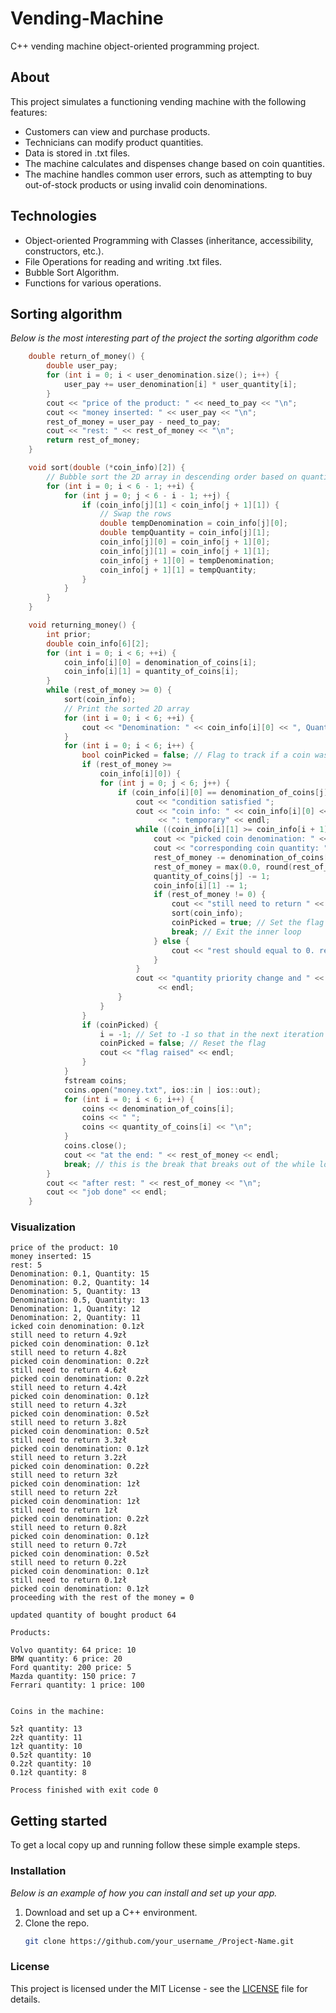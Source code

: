 # Vending-Machine

C++ vending machine object-oriented programming project.

## About 
This project simulates a functioning vending machine with the following features:

- Customers can view and purchase products.
- Technicians can modify product quantities.
- Data is stored in .txt files.
- The machine calculates and dispenses change based on coin quantities.
- The machine handles common user errors, such as attempting to buy out-of-stock products or using invalid coin denominations.

## Technologies

- Object-oriented Programming with Classes (inheritance, accessibility, constructors, etc.).
- File Operations for reading and writing .txt files.
- Bubble Sort Algorithm.
- Functions for various operations.

## Sorting algorithm 
_Below is the most interesting part of the project the sorting algorithm code_

```cpp
    double return_of_money() {
        double user_pay;
        for (int i = 0; i < user_denomination.size(); i++) {
            user_pay += user_denomination[i] * user_quantity[i];
        }
        cout << "price of the product: " << need_to_pay << "\n";
        cout << "money inserted: " << user_pay << "\n";
        rest_of_money = user_pay - need_to_pay;
        cout << "rest: " << rest_of_money << "\n";
        return rest_of_money;
    }

    void sort(double (*coin_info)[2]) {
        // Bubble sort the 2D array in descending order based on quantity
        for (int i = 0; i < 6 - 1; ++i) {
            for (int j = 0; j < 6 - i - 1; ++j) {
                if (coin_info[j][1] < coin_info[j + 1][1]) {
                    // Swap the rows
                    double tempDenomination = coin_info[j][0];
                    double tempQuantity = coin_info[j][1];
                    coin_info[j][0] = coin_info[j + 1][0];
                    coin_info[j][1] = coin_info[j + 1][1];
                    coin_info[j + 1][0] = tempDenomination;
                    coin_info[j + 1][1] = tempQuantity;
                }
            }
        }
    }

    void returning_money() {
        int prior;
        double coin_info[6][2];
        for (int i = 0; i < 6; ++i) {
            coin_info[i][0] = denomination_of_coins[i];
            coin_info[i][1] = quantity_of_coins[i];
        }
        while (rest_of_money >= 0) {
            sort(coin_info);
            // Print the sorted 2D array
            for (int i = 0; i < 6; ++i) {
                cout << "Denomination: " << coin_info[i][0] << ", Quantity: " << coin_info[i][1] << endl;
            }
            for (int i = 0; i < 6; i++) {
                bool coinPicked = false; // Flag to track if a coin was picked in this iteration
                if (rest_of_money >=
                    coin_info[i][0]) {
                    for (int j = 0; j < 6; j++) {
                        if (coin_info[i][0] == denomination_of_coins[j]) {
                            cout << "condition satisfied ";
                            cout << "coin info: " << coin_info[i][0] << " == " << denomination_of_coins[j]
                                 << ": temporary" << endl;
                            while ((coin_info[i][1] >= coin_info[i + 1][1]) && rest_of_money >= coin_info[i][0]) {
                                cout << "picked coin denomination: " << coin_info[i][0] << "zł" << "\n";
                                cout << "corresponding coin quantity: " << coin_info[i][1] << "\n";
                                rest_of_money -= denomination_of_coins[j];
                                rest_of_money = max(0.0, round(rest_of_money * 100) / 100);
                                quantity_of_coins[j] -= 1;
                                coin_info[i][1] -= 1;
                                if (rest_of_money != 0) {
                                    cout << "still need to return " << rest_of_money << "zł" << "\n";
                                    sort(coin_info);
                                    coinPicked = true; // Set the flag if a coin was picked
                                    break; // Exit the inner loop
                                } else {
                                    cout << "rest should equal to 0. rest of money: " << rest_of_money << "\n";
                                }
                            }
                            cout << "quantity priority change and " << rest_of_money << " >= " << coin_info[i][0]
                                 << endl;
                        }
                    }
                }
                if (coinPicked) {
                    i = -1; // Set to -1 so that in the next iteration it becomes 0
                    coinPicked = false; // Reset the flag
                    cout << "flag raised" << endl;
                }
            }
            fstream coins;
            coins.open("money.txt", ios::in | ios::out);
            for (int i = 0; i < 6; i++) {
                coins << denomination_of_coins[i];
                coins << " ";
                coins << quantity_of_coins[i] << "\n";
            }
            coins.close();
            cout << "at the end: " << rest_of_money << endl;
            break; // this is the break that breaks out of the while loop even if the condition is not satisfied
        }
        cout << "after rest: " << rest_of_money << "\n";
        cout << "job done" << endl;
    }
```

### Visualization 
   ```plaintext
price of the product: 10
money inserted: 15
rest: 5
Denomination: 0.1, Quantity: 15
Denomination: 0.2, Quantity: 14
Denomination: 5, Quantity: 13
Denomination: 0.5, Quantity: 13
Denomination: 1, Quantity: 12
Denomination: 2, Quantity: 11
icked coin denomination: 0.1zł
still need to return 4.9zł
picked coin denomination: 0.1zł
still need to return 4.8zł
picked coin denomination: 0.2zł
still need to return 4.6zł
picked coin denomination: 0.2zł
still need to return 4.4zł
picked coin denomination: 0.1zł
still need to return 4.3zł
picked coin denomination: 0.5zł
still need to return 3.8zł
picked coin denomination: 0.5zł
still need to return 3.3zł
picked coin denomination: 0.1zł
still need to return 3.2zł
picked coin denomination: 0.2zł
still need to return 3zł
picked coin denomination: 1zł
still need to return 2zł
picked coin denomination: 1zł
still need to return 1zł
picked coin denomination: 0.2zł
still need to return 0.8zł
picked coin denomination: 0.1zł
still need to return 0.7zł
picked coin denomination: 0.5zł
still need to return 0.2zł
picked coin denomination: 0.1zł
still need to return 0.1zł
picked coin denomination: 0.1zł
proceeding with the rest of the money = 0

updated quantity of bought product 64 

Products:

Volvo quantity: 64 price: 10
BMW quantity: 6 price: 20
Ford quantity: 200 price: 5
Mazda quantity: 150 price: 7
Ferrari quantity: 1 price: 100


Coins in the machine:

5zł quantity: 13
2zł quantity: 11
1zł quantity: 10
0.5zł quantity: 10
0.2zł quantity: 10
0.1zł quantity: 8

Process finished with exit code 0
```

## Getting started 
To get a local copy up and running follow these simple example steps.

### Installation
_Below is an example of how you can install and set up your app._

1. Download and set up a C++ environment. 
2. Clone the repo.
   ```sh
   git clone https://github.com/your_username_/Project-Name.git
    ```
   
### License

This project is licensed under the MIT License - see the [LICENSE](https://github.com/mkiel01/Vending-Machine/blob/main/LICENSE) file for details.


